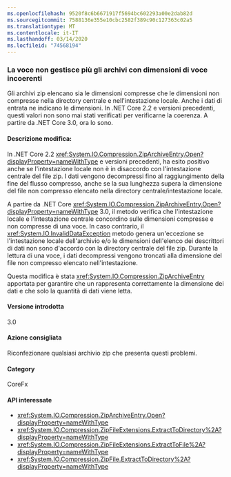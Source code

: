 ```yaml
---
ms.openlocfilehash: 9520f8c6b6671917f5694bc602293a00e2dab82d
ms.sourcegitcommit: 7588136e355e10cbc2582f389c90c127363c02a5
ms.translationtype: MT
ms.contentlocale: it-IT
ms.lasthandoff: 03/14/2020
ms.locfileid: "74568194"
---
```

### <a name="ziparchiveentry-no-longer-handles-archives-with-inconsistent-entry-sizes"></a>La voce non gestisce più gli archivi con dimensioni di voce incoerenti

Gli archivi zip elencano sia le dimensioni compresse che le dimensioni non compresse nella directory centrale e nell'intestazione locale.  Anche i dati di entrata ne indicano le dimensioni.  In .NET Core 2.2 e versioni precedenti, questi valori non sono mai stati verificati per verificarne la coerenza. A partire da .NET Core 3.0, ora lo sono.

#### <a name="change-description"></a>Descrizione modifica:

In .NET Core 2.2 <xref:System.IO.Compression.ZipArchiveEntry.Open?displayProperty=nameWithType> e versioni precedenti, ha esito positivo anche se l'intestazione locale non è in disaccordo con l'intestazione centrale del file zip. I dati vengono decompressi fino al raggiungimento della fine del flusso compresso, anche se la sua lunghezza supera la dimensione del file non compresso elencato nella directory centrale/intestazione locale.

A partire da .NET Core <xref:System.IO.Compression.ZipArchiveEntry.Open?displayProperty=nameWithType> 3.0, il metodo verifica che l'intestazione locale e l'intestazione centrale concordino sulle dimensioni compresse e non compresse di una voce.  In caso contrario, il <xref:System.IO.InvalidDataException> metodo genera un'eccezione se l'intestazione locale dell'archivio e/o le dimensioni dell'elenco dei descrittori di dati non sono d'accordo con la directory centrale del file zip. Durante la lettura di una voce, i dati decompressi vengono troncati alla dimensione del file non compresso elencato nell'intestazione.

Questa modifica è stata <xref:System.IO.Compression.ZipArchiveEntry> apportata per garantire che un rappresenta correttamente la dimensione dei dati e che solo la quantità di dati viene letta.

#### <a name="version-introduced"></a>Versione introdotta

3.0

#### <a name="recommended-action"></a>Azione consigliata

Riconfezionare qualsiasi archivio zip che presenta questi problemi.

#### <a name="category"></a>Category

CoreFx

#### <a name="affected-apis"></a>API interessate

- <xref:System.IO.Compression.ZipArchiveEntry.Open?displayProperty=nameWithType>
- <xref:System.IO.Compression.ZipFileExtensions.ExtractToDirectory%2A?displayProperty=nameWithType>
- <xref:System.IO.Compression.ZipFileExtensions.ExtractToFile%2A?displayProperty=nameWithType>
- <xref:System.IO.Compression.ZipFile.ExtractToDirectory%2A?displayProperty=nameWithType>

<!--

### Affected APIs

`M:System.IO.Compression.ZipArchiveEntry.Open`
`Overload:System.IO.Compression.ZipFileExtensions.ExtractToDirectory%2A`
`Overload:System.IO.Compression.ZipFileExtensions.ExtractToFile%2A`
`Overload:System.IO.Compression.ZipFile.ExtractToDirectory%2A`

-->
